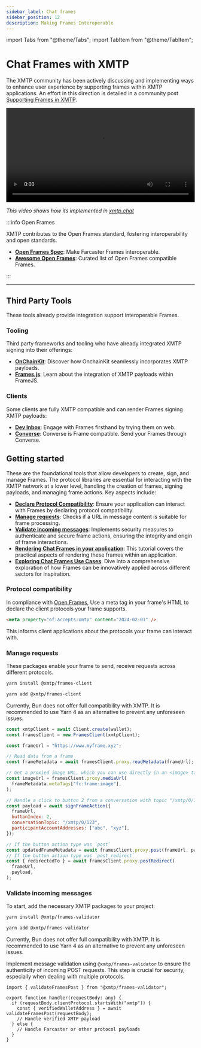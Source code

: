 ```yaml
---
sidebar_label: Chat frames
sidebar_position: 12
description: Making Frames Interoperable
---
```


import Tabs from "@theme/Tabs";
import TabItem from "@theme/TabItem";

# Chat Frames with XMTP

The XMTP community has been actively discussing and implementing ways to enhance user experience by supporting frames within XMTP applications. An effort in this direction is detailed in a community post [Supporting Frames in XMTP](https://community.xmtp.org/t/supporting-frames-in-xmtp/535).

<video controls src="https://github.com/xmtp/xmtp-quickstart-node/assets/1447073/7cc4fe16-3e2b-4d81-ade9-217095e52af2" width="100%" type="video/mp4">
Your browser does not support the video tag.
</video>

_This video shows how its implemented in [xmtp.chat](https://xmtp.chat/inbox)_

:::info Open Frames

XMTP contributes to the Open Frames standard, fostering interoperability and open standards.

- [**Open Frames Spec**](https://github.com/open-frames/standard/blob/v0.0.1/README.md): Make Farcaster Frames interoperable.
- [**Awesome Open Frames**](https://github.com/open-frames/awesome-open-frames.git): Curated list of Open Frames compatible Frames.

:::

---

## Third Party Tools

These tools already provide integration support interoperable Frames.

### Tooling

Third party frameworks and tooling who have already integrated XMTP signing into their offerings:

- [**OnChainKit**](https://onchainkit.xyz/xmtp/introduction): Discover how OnchainKit seamlessly incorporates XMTP payloads.
- [**Frames.js**](https://framesjs.org/reference/js/xmtp): Learn about the integration of XMTP payloads within FrameJS.

### Clients

Some clients are fully XMTP compatible and can render Frames signing XMTP payloads:

- [**Dev Inbox**](https://dev-inbox.chat/): Engage with Frames firsthand by trying them on web.
- [**Converse**](https://converse.xyz): Converse is Frame compatible. Send your Frames through Converse.

## Getting started

These are the foundational tools that allow developers to create, sign, and manage Frames. The protocol libraries are essential for interacting with the XMTP network at a lower level, handling the creation of frames, signing payloads, and managing frame actions. Key aspects include:

- [**Declare Protocol Compatibility**](#protocol-compatibility): Ensure your application can interact with Frames by declaring protocol compatibility.
- [**Manage requests**](#manage-requests): Checks if a URL in message content is suitable for frame processing.
- [**Validate incoming messages**](#validate-incoming-messages): Implements security measures to authenticate and secure frame actions, ensuring the integrity and origin of frame interactions.
- [**Rendering Chat Frames in your application**](/docs/tutorials/render-frames): This tutorial covers the practical aspects of rendering these frames within an application.
- [**Exploring Chat Frames Use Cases**](/docs/use-cases/frames): Dive into a comprehensive exploration of how Frames can be innovatively applied across different sectors for inspiration.

### Protocol compatibility

In compliance with [Open Frames](https://github.com/open-frames/standard/blob/v0.0.1/README.md), Use a meta tag in your frame's HTML to declare the client protocols your frame supports.

```html
<meta property="of:accepts:xmtp" content="2024-02-01" />
```

This informs client applications about the protocols your frame can interact with.

### Manage requests

These packages enable your frame to send, receive requests across different protocols.

<Tabs >
<TabItem value="npm" label="npm" >

```bash
yarn install @xmtp/frames-client
```

</TabItem>
<TabItem value="yarn" label="Yarn" >

```bash
yarn add @xmtp/frames-client
```

</TabItem>
<TabItem value="bun" label="bun" >

Currently, Bun does not offer full compatibility with XMTP. It is recommended to use Yarn 4 as an alternative to prevent any unforeseen issues.

</TabItem>
</Tabs>

```jsx
const xmtpClient = await Client.create(wallet);
const framesClient = new FramesClient(xmtpClient);

const frameUrl = "https://www.myframe.xyz";

// Read data from a frame
const frameMetadata = await framesClient.proxy.readMetadata(frameUrl);

// Get a proxied image URL, which you can use directly in an <image> tag
const imageUrl = framesClient.proxy.mediaUrl(
  frameMetadata.metaTags["fc:frame:image"],
);

// Handle a click to button 2 from a conversation with topic "/xmtp/0/123" and participant addresses "abc" and "xyz"
const payload = await signFrameAction({
  frameUrl,
  buttonIndex: 2,
  conversationTopic: "/xmtp/0/123",
  participantAccountAddresses: ["abc", "xyz"],
});

// If the button action type was `post`
const updatedFrameMetadata = await framesClient.proxy.post(frameUrl, payload);
// If the button action type was `post_redirect`
const { redirectedTo } = await framesClient.proxy.postRedirect(
  frameUrl,
  payload,
);
```

### Validate incoming messages

To start, add the necessary XMTP packages to your project:

<Tabs >
<TabItem value="npm" label="npm" >

```bash
yarn install @xmtp/frames-validator
```

</TabItem>
<TabItem value="yarn" label="Yarn" >

```bash
yarn add @xmtp/frames-validator
```

</TabItem>
<TabItem value="bun" label="bun" >

Currently, Bun does not offer full compatibility with XMTP. It is recommended to use Yarn 4 as an alternative to prevent any unforeseen issues.

</TabItem>
</Tabs>

Implement message validation using `@xmtp/frames-validator` to ensure the authenticity of incoming POST requests. This step is crucial for security, especially when dealing with multiple protocols.

```tsx
import { validateFramesPost } from "@xmtp/frames-validator";

export function handler(requestBody: any) {
  if (requestBody.clientProtocol.startsWith("xmtp")) {
    const { verifiedWalletAddress } = await validateFramesPost(requestBody);
    // Handle verified XMTP payload
  } else {
    // Handle Farcaster or other protocol payloads
  }
}
```
